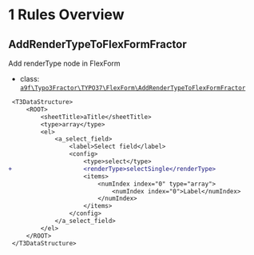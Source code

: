 # 1 Rules Overview

## AddRenderTypeToFlexFormFractor

Add renderType node in FlexForm

- class: [`a9f\Typo3Fractor\TYPO37\FlexForm\AddRenderTypeToFlexFormFractor`](../rules/TYPO37/FlexForm/AddRenderTypeToFlexFormFractor.php)

```diff
 <T3DataStructure>
     <ROOT>
         <sheetTitle>aTitle</sheetTitle>
         <type>array</type>
         <el>
             <a_select_field>
                 <label>Select field</label>
                 <config>
                     <type>select</type>
+                    <renderType>selectSingle</renderType>
                     <items>
                         <numIndex index="0" type="array">
                             <numIndex index="0">Label</numIndex>
                         </numIndex>
                     </items>
                 </config>
             </a_select_field>
         </el>
     </ROOT>
 </T3DataStructure>
```

<br>
